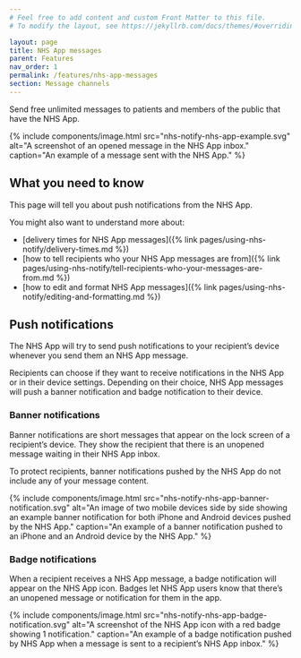 ```yaml
---
# Feel free to add content and custom Front Matter to this file.
# To modify the layout, see https://jekyllrb.com/docs/themes/#overriding-theme-defaults

layout: page
title: NHS App messages
parent: Features
nav_order: 1
permalink: /features/nhs-app-messages
section: Message channels
---
```


Send free unlimited messages to patients and members of the public that have the NHS App.

{% include components/image.html
    src="nhs-notify-nhs-app-example.svg"
    alt="A screenshot of an opened message in the NHS App inbox."
    caption="An example of a message sent with the NHS App."
%}

## What you need to know

This page will tell you about push notifications from the NHS App.

You might also want to understand more about:

- [delivery times for NHS App messages]({% link pages/using-nhs-notify/delivery-times.md %})
- [how to tell recipients who your NHS App messages are from]({% link pages/using-nhs-notify/tell-recipients-who-your-messages-are-from.md %})
- [how to edit and format NHS App messages]({% link pages/using-nhs-notify/editing-and-formatting.md %})

## Push notifications

The NHS App will try to send push notifications to your recipient’s device whenever you send them an NHS App message.

Recipients can choose if they want to receive notifications in the NHS App or in their device settings. Depending on their choice, NHS App messages will push a banner notification and badge notification to their device.

### Banner notifications

Banner notifications are short messages that appear on the lock screen of a recipient’s device. They show the recipient that there is an unopened message waiting in their NHS App inbox.

To protect recipients, banner notifications pushed by the NHS App do not include any of your message content.

{% include components/image.html
    src="nhs-notify-nhs-app-banner-notification.svg"
    alt="An image of two mobile devices side by side showing an example banner notification for both iPhone and Android devices pushed by the NHS App."
    caption="An example of a banner notification pushed to an iPhone and an Android device by the NHS App."
%}

### Badge notifications

When a recipient receives a NHS App message, a badge notification will appear on the NHS App icon. Badges let NHS App users know that there’s an unopened message or notification for them in the app.

{% include components/image.html
    src="nhs-notify-nhs-app-badge-notification.svg"
    alt="A screenshot of the NHS App icon with a red badge showing 1 notification."
    caption="An example of a badge notification pushed by NHS App when a message is sent to a recipient’s NHS App inbox."
%}
